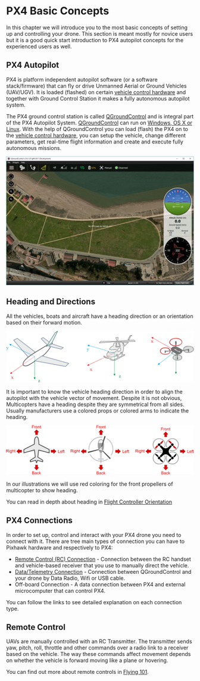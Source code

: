 # PX4 Basic Concepts

In this chapter we will introduce you to the most basic concepts of setting up and controlling your drone. This section is meant mostly for novice users but it is a good quick start introduction to PX4 autopilot concepts for the experienced users as well.

## PX4 Autopilot

PX4 is platform independent autopilot software (or a software stack/firmware) that can fly or drive Unmanned Aerial or Ground Vehicles (UAV/UGV). It is loaded (flashed) on certain [vehicle control hardware](flight_controller_selection.md) and together with Ground Control Station it makes a fully autonomous autopilot system. 

The PX4 ground control station is called  [QGroundControl](http://qgroundcontrol.com/) and is integral part of the PX4 Autopilot System. [QGroundControl](http://qgroundcontrol.com/) can run on [Windows, OS X or Linux](http://qgroundcontrol.com/downloads/). With the help of  QGroundControl you can load (flash) the PX4 on to the  [vehicle control hardware](flight_controller_selection.md), you can setup the vehicle, change different parameters, get real-time flight information and create and execute fully autonomous missions.

![QGC Main Screen](../../images/qgc_main_screen.jpg)

## Heading and Directions

All the vehicles, boats and aircraft have a heading direction or an orientation based on their forward motion.

![Frame Heading](../../images/frame_heading.png)

It is important to know the vehicle heading direction in order to align the autopilot with the vehicle vector of movement. Despite it is not obvious, Multicopters have a heading despite they are symmetrical from all sides. Usually manufacturers use a colored props or colored arms to indicate the heading.

![Frame Heading TOP](../../images/frame_heading_top.png)

In our illustrations we will use red coloring for the front propellers of multicopter to show heading.

You can read in depth about heading in [Flight Controller Orientation](../config/flight_controller_orientation.md)

## PX4 Connections

In order to set up, control and interact with your PX4 drone you need to connect with it. There are tree main types of connection you can have to Pixhawk hardware and respectively to PX4:

* [Remote Control \(RC\) Connection](TBD) - Connection between the RC handset and vehicle-based receiver that you use to manually direct the vehicle.
* [Data/Telemetry Connection](TBD) - Connection between QGroundControl and your drone by Data Radio, Wifi or USB cable.
* Off-board Connection - A data connection between PX4 and external microcomputer that can control PX4.

You can follow the links to see detailed explanation on each connection type.

## Remote Control

UAVs are manually controlled with an RC Transmitter. The transmitter sends yaw, pitch, roll, throttle and other commands over a radio link to a receiver based on the vehicle. The way these commands affect movement depends on whether the vehicle is forward moving like a plane or hovering.

You can find out more about remote controls in [Flying 101](flying/basic_flying.md).
